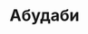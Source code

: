 --- 
title: "Абудаби" 
site: "www.abudaby.com.ua" 
town: "Ялта" 
tel: ["+7 (978) 739-444-2, +7 (978) 739-444-3                  +380 (67) 692-85-70, +380 (654) 34-60-50"] 
address: "Россия, Республика Крым, г. Ялта ул. Московская 43а" 
mail: "info@abudaby.com.ua" 
--- 